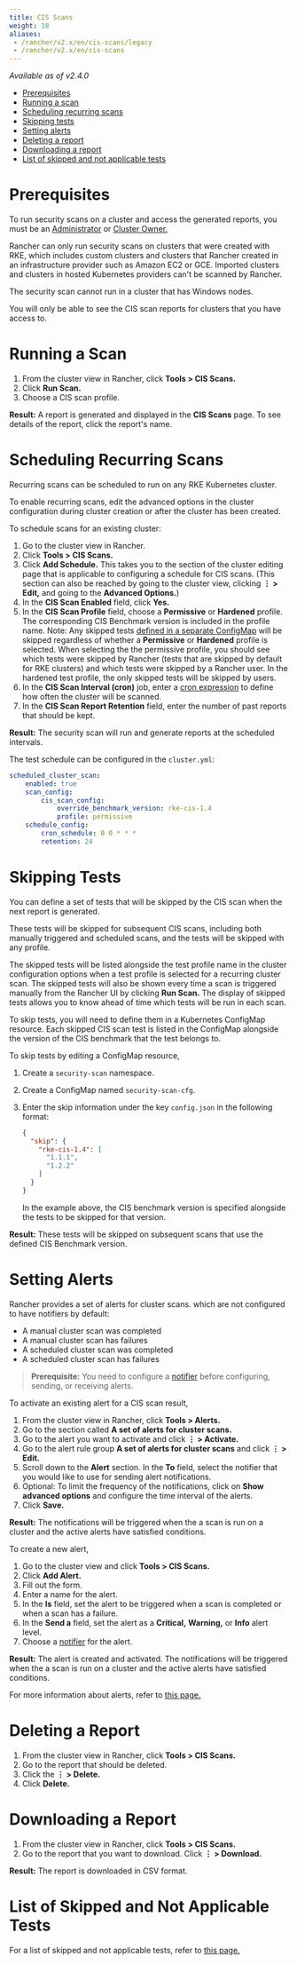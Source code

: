 ```yaml
---
title: CIS Scans
weight: 18
aliases:
 - /rancher/v2.x/en/cis-scans/legacy
 - /rancher/v2.x/en/cis-scans
---
```


_Available as of v2.4.0_

- [Prerequisites](#prerequisites)
- [Running a scan](#running-a-scan)
- [Scheduling recurring scans](#scheduling-recurring-scans)
- [Skipping tests](#skipping-tests)
- [Setting alerts](#setting-alerts)
- [Deleting a report](#deleting-a-report)
- [Downloading a report](#downloading-a-report)
- [List of skipped and not applicable tests](#list-of-skipped-and-not-applicable-tests)

# Prerequisites

To run security scans on a cluster and access the generated reports, you must be an [Administrator]({{<baseurl>}}/rancher/v2.x/en/admin-settings/rbac/global-permissions/) or [Cluster Owner.]({{<baseurl>}}/rancher/v2.x/en/admin-settings/rbac/cluster-project-roles/)

Rancher can only run security scans on clusters that were created with RKE, which includes custom clusters and clusters that Rancher created in an infrastructure provider such as Amazon EC2 or GCE. Imported clusters and clusters in hosted Kubernetes providers can't be scanned by Rancher.

The security scan cannot run in a cluster that has Windows nodes.

You will only be able to see the CIS scan reports for clusters that you have access to.

# Running a Scan

1. From the cluster view in Rancher, click **Tools > CIS Scans.**
1. Click **Run Scan.**
1. Choose a CIS scan profile.

**Result:** A report is generated and displayed in the **CIS Scans** page. To see details of the report, click the report's name.

# Scheduling Recurring Scans

Recurring scans can be scheduled to run on any RKE Kubernetes cluster.

To enable recurring scans, edit the advanced options in the cluster configuration during cluster creation or after the cluster has been created.

To schedule scans for an existing cluster:

1. Go to the cluster view in Rancher.
1. Click **Tools > CIS Scans.**
1. Click **Add Schedule.** This takes you to the section of the cluster editing page that is applicable to configuring a schedule for CIS scans. (This section can also be reached by going to the cluster view, clicking **&#8942; > Edit,** and going to the **Advanced Options.**)
1. In the **CIS Scan Enabled** field, click **Yes.**
1. In the **CIS Scan Profile** field, choose a **Permissive** or **Hardened** profile. The corresponding CIS Benchmark version is included in the profile name. Note: Any skipped tests [defined in a separate ConfigMap](#skipping-tests) will be skipped regardless of whether a **Permissive** or **Hardened** profile is selected. When selecting the the permissive profile, you should see which tests were skipped by Rancher (tests that are skipped by default for RKE clusters) and which tests were skipped by a Rancher user. In the hardened test profile, the only skipped tests will be skipped by users.
1. In the **CIS Scan Interval (cron)** job, enter a [cron expression](https://en.wikipedia.org/wiki/Cron#CRON_expression) to define how often the cluster will be scanned.
1. In the **CIS Scan Report Retention** field, enter the number of past reports that should be kept.

**Result:** The security scan will run and generate reports at the scheduled intervals.

The test schedule can be configured in the `cluster.yml`:

```yaml
scheduled_cluster_scan:
    enabled: true
    scan_config:
        cis_scan_config:
            override_benchmark_version: rke-cis-1.4
            profile: permissive
    schedule_config:
        cron_schedule: 0 0 * * *
        retention: 24
```


# Skipping Tests

You can define a set of tests that will be skipped by the CIS scan when the next report is generated.

These tests will be skipped for subsequent CIS scans, including both manually triggered and scheduled scans, and the tests will be skipped with any profile.

The skipped tests will be listed alongside the test profile name in the cluster configuration options when a test profile is selected for a recurring cluster scan. The skipped tests will also be shown every time a scan is triggered manually from the Rancher UI by clicking **Run Scan.** The display of skipped tests allows you to know ahead of time which tests will be run in each scan.

To skip tests, you will need to define them in a Kubernetes ConfigMap resource. Each skipped CIS scan test is listed in the ConfigMap alongside the version of the CIS benchmark that the test belongs to.

To skip tests by editing a ConfigMap resource,

1. Create a `security-scan` namespace.
1. Create a ConfigMap named `security-scan-cfg`.
1. Enter the skip information under the key `config.json` in the following format:

    ```json
    {
      "skip": {
        "rke-cis-1.4": [ 
          "1.1.1", 
          "1.2.2"
        ]
      }
    }
    ```
    
    In the example above, the CIS benchmark version is specified alongside the tests to be skipped for that version.

**Result:** These tests will be skipped on subsequent scans that use the defined CIS Benchmark version.

# Setting Alerts

Rancher provides a set of alerts for cluster scans. which are not configured to have notifiers by default:

- A manual cluster scan was completed
- A manual cluster scan has failures
- A scheduled cluster scan was completed
- A scheduled cluster scan has failures

> **Prerequisite:** You need to configure a [notifier]({{<baseurl>}}/rancher/v2.x/en/cluster-admin/tools/notifiers/) before configuring, sending, or receiving alerts.

To activate an existing alert for a CIS scan result,

1. From the cluster view in Rancher, click **Tools > Alerts.**
1. Go to the section called **A set of alerts for cluster scans.**
1. Go to the alert you want to activate and click **&#8942; > Activate.**
1. Go to the alert rule group **A set of alerts for cluster scans** and click **&#8942; > Edit.**
1. Scroll down to the **Alert** section. In the **To** field, select the notifier that you would like to use for sending alert notifications.
1. Optional: To limit the frequency of the notifications, click on **Show advanced options** and configure the time interval of the alerts.
1. Click **Save.**

**Result:** The notifications will be triggered when the a scan is run on a cluster and the active alerts have satisfied conditions.

To create a new alert,

1. Go to the cluster view and click **Tools > CIS Scans.**
1. Click **Add Alert.**
1. Fill out the form. 
1. Enter a name for the alert.
1. In the **Is** field, set the alert to be triggered when a scan is completed or when a scan has a failure.
1. In the **Send a** field, set the alert as a **Critical,** **Warning,** or **Info** alert level.
1. Choose a [notifier]({{<baseurl>}}/rancher/v2.x/en/cluster-admin/tools/notifiers/) for the alert.

**Result:** The alert is created and activated. The notifications will be triggered when the a scan is run on a cluster and the active alerts have satisfied conditions.

For more information about alerts, refer to [this page.]({{<baseurl>}}/rancher/v2.x/en/cluster-admin/tools/alerts/)

# Deleting a Report

1. From the cluster view in Rancher, click **Tools > CIS Scans.**
1. Go to the report that should be deleted.
1. Click the **&#8942; > Delete.**
1. Click **Delete.**

# Downloading a Report

1. From the cluster view in Rancher, click **Tools > CIS Scans.**
1. Go to the report that you want to download. Click **&#8942; > Download.**

**Result:** The report is downloaded in CSV format.

# List of Skipped and Not Applicable Tests

For a list of skipped and not applicable tests, refer to <a href="{{<baseurl>}}/rancher/v2.x/en/cis-scans/legacy/skipped-tests" target="_blank">this page.</a>